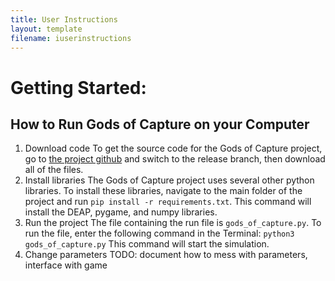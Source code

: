 ```yaml
---
title: User Instructions
layout: template
filename: iuserinstructions
---
```


# Getting Started:
## How to Run Gods of Capture on your Computer
1. Download code
To get the source code for the Gods of Capture project, go to [the project
  github](https://github.com/anikapayano/SoftDes-Final-Project) and switch to
  the release branch, then download all of the files.
2. Install libraries
The Gods of Capture project uses several other python libraries. To install
  these libraries, navigate to the main folder of the project and run
  `pip install -r requirements.txt`. This command will install the DEAP, pygame,
  and numpy libraries.
3. Run the project
The file containing the run file is `gods_of_capture.py`. To run the file, enter
the following command in the Terminal:
`python3 gods_of_capture.py` This command will start the simulation.
4. Change parameters
TODO: document how to mess with parameters, interface with game
